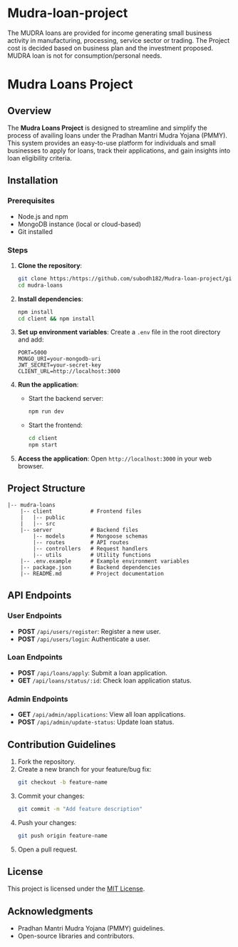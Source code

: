 # Mudra-loan-project
The MUDRA loans are provided for income generating small business activity in manufacturing, processing, service sector or trading. The Project cost is decided based on business plan and the investment proposed. MUDRA loan is not for consumption/personal needs.
# Mudra Loans Project

## Overview
The **Mudra Loans Project** is designed to streamline and simplify the process of availing loans under the Pradhan Mantri Mudra Yojana (PMMY). This system provides an easy-to-use platform for individuals and small businesses to apply for loans, track their applications, and gain insights into loan eligibility criteria.

## Installation

### Prerequisites
- Node.js and npm
- MongoDB instance (local or cloud-based)
- Git installed

### Steps
1. **Clone the repository**:
    ```bash
    git clone https:/https://github.com/subodh182/Mudra-loan-project/github.com//mudra-loans.git
    cd mudra-loans
    ```

2. **Install dependencies**:
    ```bash
    npm install
    cd client && npm install
    ```

3. **Set up environment variables**:
    Create a `.env` file in the root directory and add:
    ```env
    PORT=5000
    MONGO_URI=your-mongodb-uri
    JWT_SECRET=your-secret-key
    CLIENT_URL=http://localhost:3000
    ```

4. **Run the application**:
    - Start the backend server:
      ```bash
      npm run dev
      ```
    - Start the frontend:
      ```bash
      cd client
      npm start
      ```

5. **Access the application**:
   Open `http://localhost:3000` in your web browser.

## Project Structure
```
|-- mudra-loans
    |-- client            # Frontend files
    |   |-- public
    |   |-- src
    |-- server            # Backend files
        |-- models        # Mongoose schemas
        |-- routes        # API routes
        |-- controllers   # Request handlers
        |-- utils         # Utility functions
    |-- .env.example      # Example environment variables
    |-- package.json      # Backend dependencies
    |-- README.md         # Project documentation
```

## API Endpoints

### User Endpoints
- **POST** `/api/users/register`: Register a new user.
- **POST** `/api/users/login`: Authenticate a user.

### Loan Endpoints
- **POST** `/api/loans/apply`: Submit a loan application.
- **GET** `/api/loans/status/:id`: Check loan application status.

### Admin Endpoints
- **GET** `/api/admin/applications`: View all loan applications.
- **POST** `/api/admin/update-status`: Update loan status.

## Contribution Guidelines
1. Fork the repository.
2. Create a new branch for your feature/bug fix:
   ```bash
   git checkout -b feature-name
   ```
3. Commit your changes:
   ```bash
   git commit -m "Add feature description"
   ```
4. Push your changes:
   ```bash
   git push origin feature-name
   ```
5. Open a pull request.

## License
This project is licensed under the [MIT License](LICENSE).

## Acknowledgments
- Pradhan Mantri Mudra Yojana (PMMY) guidelines.
- Open-source libraries and contributors.
